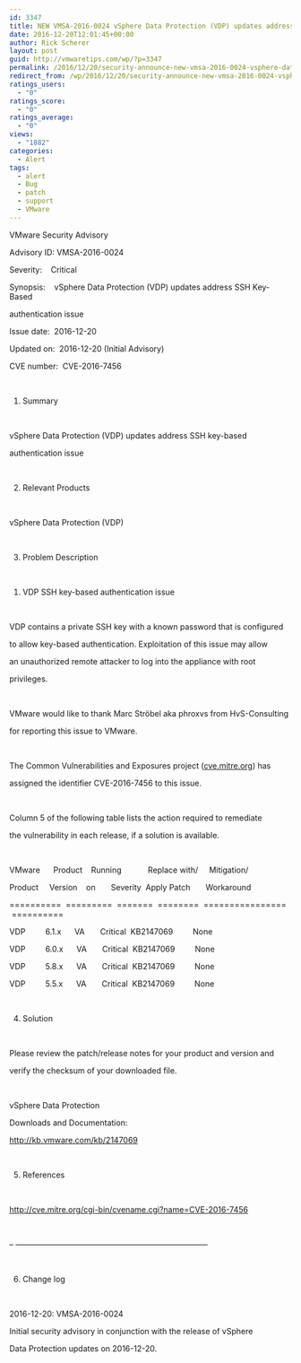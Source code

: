 ```yaml
---
id: 3347
title: NEW VMSA-2016-0024 vSphere Data Protection (VDP) updates address SSH Key-Based authentication issue
date: 2016-12-20T12:01:45+00:00
author: Rick Scherer
layout: post
guid: http://vmwaretips.com/wp/?p=3347
permalink: /2016/12/20/security-announce-new-vmsa-2016-0024-vsphere-data-protection-vdp-updates-address-ssh-key-based-authentication-issue/
redirect_from: /wp/2016/12/20/security-announce-new-vmsa-2016-0024-vsphere-data-protection-vdp-updates-address-ssh-key-based-authentication-issue/
ratings_users:
  - "0"
ratings_score:
  - "0"
ratings_average:
  - "0"
views:
  - "1882"
categories:
  - Alert
tags:
  - alert
  - Bug
  - patch
  - support
  - VMware
---
```

VMware Security Advisory

Advisory ID: VMSA-2016-0024

Severity:    Critical

Synopsis:    vSphere Data Protection (VDP) updates address SSH Key-Based

authentication issue

Issue date:  2016-12-20

Updated on:  2016-12-20 (Initial Advisory)

CVE number:  CVE-2016-7456

&nbsp;

  1. Summary

&nbsp;

vSphere Data Protection (VDP) updates address SSH key-based

authentication issue

&nbsp;

<ol start="2">
  <li>
    Relevant Products
  </li>
</ol>

&nbsp;

vSphere Data Protection (VDP)



&nbsp;

<ol start="3">
  <li>
    Problem Description
  </li>
</ol>

&nbsp;

  1. VDP SSH key-based authentication issue

&nbsp;

VDP contains a private SSH key with a known password that is configured

to allow key-based authentication. Exploitation of this issue may allow

an unauthorized remote attacker to log into the appliance with root

privileges.

&nbsp;

VMware would like to thank Marc Ströbel aka phroxvs from HvS-Consulting

for reporting this issue to VMware.

&nbsp;

The Common Vulnerabilities and Exposures project (<a href="http://cve.mitre.org/" data-saferedirecturl="https://www.google.com/url?hl=en&q=http://cve.mitre.org&source=gmail&ust=1482415763148000&usg=AFQjCNEwKavXRwsIPzp83WeqSXe2bkGlDw">cve.mitre.org</a>) has

assigned the identifier CVE-2016-7456 to this issue.

&nbsp;

Column 5 of the following table lists the action required to remediate

the vulnerability in each release, if a solution is available.

&nbsp;

VMware      Product    Running            Replace with/     Mitigation/

Product     Version    on       Severity  Apply Patch       Workaround

==========  =========  =======  ========  ================  ==========

VDP         6.1.x      VA       Critical  KB2147069         None

VDP         6.0.x      VA       Critical  KB2147069         None

VDP         5.8.x      VA       Critical  KB2147069         None

VDP         5.5.x      VA       Critical  KB2147069         None

&nbsp;

<ol start="4">
  <li>
    Solution
  </li>
</ol>

&nbsp;

Please review the patch/release notes for your product and version and

verify the checksum of your downloaded file.

&nbsp;

vSphere Data Protection

Downloads and Documentation:

<a href="http://kb.vmware.com/kb/2147069" data-saferedirecturl="https://www.google.com/url?hl=en&q=http://kb.vmware.com/kb/2147069&source=gmail&ust=1482415763148000&usg=AFQjCNHIRSUt_7pT9JMHsDeIlStYCUmBZQ">http://kb.vmware.com/kb/2147069</a>

&nbsp;

<ol start="5">
  <li>
    References
  </li>
</ol>

&nbsp;

<a href="http://cve.mitre.org/cgi-bin/cvename.cgi?name=CVE-2016-7456" data-saferedirecturl="https://www.google.com/url?hl=en&q=http://cve.mitre.org/cgi-bin/cvename.cgi?name%3DCVE-2016-7456&source=gmail&ust=1482415763148000&usg=AFQjCNGgM3F2foYGDaf6bjvJfqfYWCJgRA">http://cve.mitre.org/cgi-bin/cvename.cgi?name=CVE-2016-7456</a>

&nbsp;

&#8211; &#8212;&#8212;&#8212;&#8212;&#8212;&#8212;&#8212;&#8212;&#8212;&#8212;&#8212;&#8212;&#8212;&#8212;&#8212;&#8212;&#8212;&#8212;&#8212;&#8212;&#8212;&#8212;&#8212;&#8212;&#8211;

&nbsp;

<ol start="6">
  <li>
    Change log
  </li>
</ol>

&nbsp;

2016-12-20: VMSA-2016-0024

Initial security advisory in conjunction with the release of vSphere

Data Protection updates on 2016-12-20.